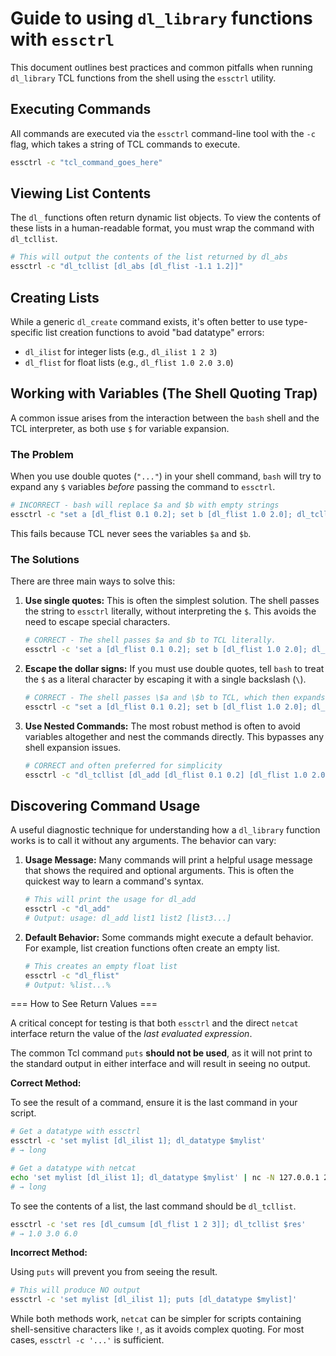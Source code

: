 # Guide to using `dl_library` functions with `essctrl`

This document outlines best practices and common pitfalls when running `dl_library` TCL functions from the shell using the `essctrl` utility.

## Executing Commands

All commands are executed via the `essctrl` command-line tool with the `-c` flag, which takes a string of TCL commands to execute.

```bash
essctrl -c "tcl_command_goes_here"
```

## Viewing List Contents

The `dl_` functions often return dynamic list objects. To view the contents of these lists in a human-readable format, you must wrap the command with `dl_tcllist`.

```bash
# This will output the contents of the list returned by dl_abs
essctrl -c "dl_tcllist [dl_abs [dl_flist -1.1 1.2]]"
```

## Creating Lists

While a generic `dl_create` command exists, it's often better to use type-specific list creation functions to avoid "bad datatype" errors:

*   `dl_ilist` for integer lists (e.g., `dl_ilist 1 2 3`)
*   `dl_flist` for float lists (e.g., `dl_flist 1.0 2.0 3.0`)

## Working with Variables (The Shell Quoting Trap)

A common issue arises from the interaction between the `bash` shell and the TCL interpreter, as both use `$` for variable expansion.

### The Problem

When you use double quotes (`"..."`) in your shell command, `bash` will try to expand any `$` variables *before* passing the command to `essctrl`.

```bash
# INCORRECT - bash will replace $a and $b with empty strings
essctrl -c "set a [dl_flist 0.1 0.2]; set b [dl_flist 1.0 2.0]; dl_tcllist [dl_add $a $b]"
```
This fails because TCL never sees the variables `$a` and `$b`.

### The Solutions

There are three main ways to solve this:

1.  **Use single quotes:** This is often the simplest solution. The shell passes the string to `essctrl` literally, without interpreting the `$`. This avoids the need to escape special characters.

    ```bash
    # CORRECT - The shell passes $a and $b to TCL literally.
    essctrl -c 'set a [dl_flist 0.1 0.2]; set b [dl_flist 1.0 2.0]; dl_tcllist [dl_add $a $b]'
    ```

2.  **Escape the dollar signs:** If you must use double quotes, tell `bash` to treat the `$` as a literal character by escaping it with a single backslash (`\`).

    ```bash
    # CORRECT - The shell passes \$a and \$b to TCL, which then expands them correctly.
    essctrl -c "set a [dl_flist 0.1 0.2]; set b [dl_flist 1.0 2.0]; dl_tcllist [dl_add \$a \$b]"
    ```

3.  **Use Nested Commands:** The most robust method is often to avoid variables altogether and nest the commands directly. This bypasses any shell expansion issues.

    ```bash
    # CORRECT and often preferred for simplicity
    essctrl -c "dl_tcllist [dl_add [dl_flist 0.1 0.2] [dl_flist 1.0 2.0]]"
    ```

## Discovering Command Usage

A useful diagnostic technique for understanding how a `dl_library` function works is to call it without any arguments. The behavior can vary:

1.  **Usage Message:** Many commands will print a helpful usage message that shows the required and optional arguments. This is often the quickest way to learn a command's syntax.

    ```bash
    # This will print the usage for dl_add
    essctrl -c "dl_add"
    # Output: usage: dl_add list1 list2 [list3...]
    ```

2.  **Default Behavior:** Some commands might execute a default behavior. For example, list creation functions often create an empty list.

    ```bash
    # This creates an empty float list
    essctrl -c "dl_flist"
    # Output: %list...% 
    ```

=== How to See Return Values ===

A critical concept for testing is that both `essctrl` and the direct `netcat`
interface return the value of the *last evaluated expression*.

The common Tcl command `puts` **should not be used**, as it will not print
to the standard output in either interface and will result in seeing no
output.

**Correct Method:**

To see the result of a command, ensure it is the last command in your script.

```bash
# Get a datatype with essctrl
essctrl -c 'set mylist [dl_ilist 1]; dl_datatype $mylist'
# → long

# Get a datatype with netcat
echo 'set mylist [dl_ilist 1]; dl_datatype $mylist' | nc -N 127.0.0.1 2570
# → long
```

To see the contents of a list, the last command should be `dl_tcllist`.

```bash
essctrl -c 'set res [dl_cumsum [dl_flist 1 2 3]]; dl_tcllist $res'
# → 1.0 3.0 6.0
```

**Incorrect Method:**

Using `puts` will prevent you from seeing the result.

```bash
# This will produce NO output
essctrl -c 'set mylist [dl_ilist 1]; puts [dl_datatype $mylist]'
```

While both methods work, `netcat` can be simpler for scripts containing
shell-sensitive characters like `!`, as it avoids complex quoting. For most
cases, `essctrl -c '...'` is sufficient. 
